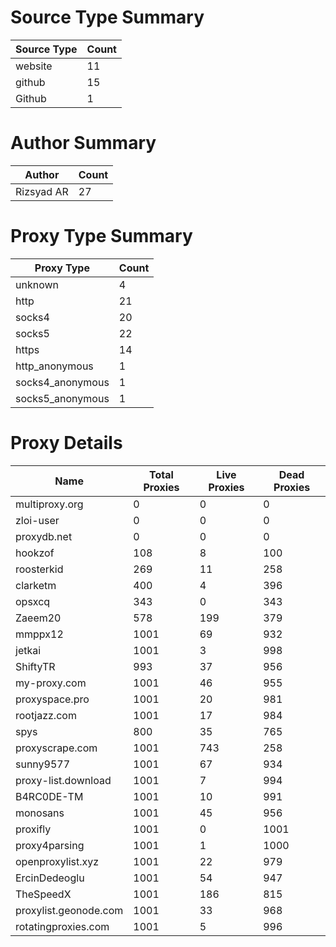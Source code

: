 # Source Type Summary

| Source Type | Count |
|-------------|-------|
| website | 11 |
| github | 15 |
| Github | 1 |


# Author Summary

| Author | Count |
|--------|-------|
| Rizsyad AR | 27 |


# Proxy Type Summary

| Proxy Type | Count |
|------------|-------|
| unknown | 4 |
| http | 21 |
| socks4 | 20 |
| socks5 | 22 |
| https | 14 |
| http_anonymous | 1 |
| socks4_anonymous | 1 |
| socks5_anonymous | 1 |


# Proxy Details

| Name | Total Proxies | Live Proxies | Dead Proxies |
|------|---------------|--------------|---------------|
| multiproxy.org | 0 | 0 | 0 |
| zloi-user | 0 | 0 | 0 |
| proxydb.net | 0 | 0 | 0 |
| hookzof | 108 | 8 | 100 |
| roosterkid | 269 | 11 | 258 |
| clarketm | 400 | 4 | 396 |
| opsxcq | 343 | 0 | 343 |
| Zaeem20 | 578 | 199 | 379 |
| mmppx12 | 1001 | 69 | 932 |
| jetkai | 1001 | 3 | 998 |
| ShiftyTR | 993 | 37 | 956 |
| my-proxy.com | 1001 | 46 | 955 |
| proxyspace.pro | 1001 | 20 | 981 |
| rootjazz.com | 1001 | 17 | 984 |
| spys | 800 | 35 | 765 |
| proxyscrape.com | 1001 | 743 | 258 |
| sunny9577 | 1001 | 67 | 934 |
| proxy-list.download | 1001 | 7 | 994 |
| B4RC0DE-TM | 1001 | 10 | 991 |
| monosans | 1001 | 45 | 956 |
| proxifly | 1001 | 0 | 1001 |
| proxy4parsing | 1001 | 1 | 1000 |
| openproxylist.xyz | 1001 | 22 | 979 |
| ErcinDedeoglu | 1001 | 54 | 947 |
| TheSpeedX | 1001 | 186 | 815 |
| proxylist.geonode.com | 1001 | 33 | 968 |
| rotatingproxies.com | 1001 | 5 | 996 |
